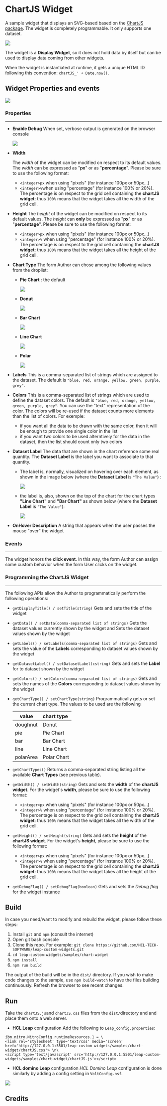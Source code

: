 # ChartJS Widget

A sample widget that displays an SVG-based based on the [ChartJS package](https://www.chartjs.org/https:/).
The widget is completely programmable. It only supports one dataset.

![](assets/20240422_185328_image.png)

The widget is a **Display Widget**, so it does not hold data by itself but can be used to display data coming from other widgets.

When the widget is instantiated at runtime, it gets a unique HTML ID following this convention: `chartJS_' + Date.now()`.

## Widget Properties and events

![](assets/20240424_095107_image.png)

### Properties

---

* **Enable Debug**
  When set, verbose output is generated on the browser console

  ![](assets/20240423_181436_image.png)
* **Width**

  The *width* of the widget can be modified on respect to its default values. The *width* can be expressed as "**px**" or as "**percentage**". Please be sure to use the following format:

  * `<integer>px` when using "pixels" (for instance 100px or 50px...)
  * `<integer>%`when using "percentage" (for instance 100% or 20%). The percentage is on respect to the grid cell containing the **chartJS widget**: thus `100%` means that the widget takes all the width of the grid cell.
* **Height**
  The *height* of the widget can be modified on respect to its default values. The *height* can **only** be expressed as "**px**" or as "**percentage**". Please be sure to use the following format:

  * `<integer>px` when using "pixels" (for instance 100px or 50px...)
  * `<integer>%` when using "percentage" (for instance 100% or 20%). The percentage is on respect to the grid cell containing the **chartJS widget**: thus `100%` means that the widget takes all the height of the grid cell.
* **Chart Type**
  The form Author can chose among the following values from the droplist:

  * **Pie Chart** : the default

    ![](assets/20240423_182619_image.png)
  * **Donut**

    ![](assets/20240423_182706_image.png)
  * **Bar Chart**

    ![](assets/20240423_182747_image.png)
  * **Line Chart**

    ![](assets/20240424_095302_image.png)
  * **Polar**

    ![](assets/20240423_182916_image.png)
* **Labels**
  This is a comma-separated list of strings which are assigned to the dataset.
  The default is `"blue, red, orange, yellow, green, purple, grey"`.
* **Colors**
  This is a comma-separated list of strings which are used to define the dataset colors.
  The default is `"blue, red, orange, yellow, green, purple, grey"`. You can use the "text" representation of the color.
  The colors will be re-used if the dataset counts more elements than the list of colors. For exemple:

  * if you want all the data to be drawn with the same color, then it will be enough to provide one single color in the list
  * if you want two colors to be used alterntively for the data in the dataset, then the list should count only two colors
* **Dataset Label**
  The data that are shown in the chart reference some real quantity. The **Dataset Label** is the label you want to associate to that quantity.

  * The label is, normally, visualized on hovering over each element, as shown in the image below (where the **Dataset Label** is `"The Value"`) :

    ![](assets/20240423_184937_image.png)
  * the label is, also, shown on the top of the chart for the chart types **"Line Chart"** and **"Bar Chart"** as shown below (where the **Dataset Label** is `"The Value"`):

    ![](assets/20240424_112954_image.png)
* **OnHover Description**
  A string that appears when the user passes the mouse "over" the widget

### Events

---

The widget honors the **click event**. In this way, the form Author can assign some custom behavior when the form User clicks on the widget.

### Programming the ChartJS Widget

---

The following APIs allow the Author to programmatically perform the following operations:

- `getDisplayTitle() / setTitle(string)`
  Gets and sets the title of the widget
- `getData() / setData(comma-separated list of strings)`
  Gets the dataset values currently shown by the widget and Sets the dataset values shown by the widget
- `getLabels() / setLabels(comma-separated list of strings)`
  Gets and sets the value of the **Labels** corresponding to dataset values shown by the widget
- `getDatasetLabel() / setDatasetLabel(cstring)`
  Gets and sets the **Label** for to dataset shown by the widget
- `getColors() / setColors(comma-separated list of strings)`
  Gets and sets the names of the **Colors** corresponding to dataset values shown by the widget
- `getChartType() / setChartType(string)`
  Programmatically gets or set the current chart type. The values to be used are the following


  | value     | chart type  |
  | ----------- | :------------ |
  | doughnut  | Donut       |
  | pie       | Pie Chart   |
  | bar       | Bar Chart   |
  | line      | Line Chart  |
  | polarArea | Polar Chart |
- `getChartTypes()`
  Returns a comma-separated string listing all the available **Chart Types** (see previous table).
- `getWidth() / setWidth(string)`
  Gets and sets the **width** of the **chartJS widget**. For the widget's **width**, please be sure to use the following format:

  - `<integer>px` when using "pixels" (for instance 100px or 50px...)
  - `<integer>%`  when using "percentage" (for instance 100% or 20%). The percentage is on respect to the grid cell containing the **chartJS widget**: thus `100%` means that the widget takes all the width of the grid cell.
- `getHeight() / setHeight(string)`
  Gets and sets the **height** of the **chartJS widget**. For the widget's **height**, please be sure to use the following format:

  - `<integer>px` when using "pixels" (for instance 100px or 50px...)
  - `<integer>%`  when using "percentage" (for instance 100% or 20%). The percentage is on respect to the grid cell containing the **chartJS widget**: thus `100%` means that the widget takes all the height of the grid cell.
- `getDebugFlag() / setDebugFlag(boolean)`
  Gets and sets the *Debug flag* for the widget instance

## Build

In case you need/want to modify and rebuild the widget, please follow these steps:

1. Install `git` and `npm`  (consult the internet)
2. Open git bash console
3. Clone this repo. For example:
   `git clone https://github.com/HCL-TECH-SOFTWARE/leap-custom-widgets.git`
4. `cd leap-custom-widgets/samples/chart-widget`
5. `npm install`
6. `npm run build`

The output of the build will be in the `dist/` directory.
If you wish to make code changes to the sample, use `npm build-watch` to have the files building continuously. Refresh the browser to see recent changes.

## Run

Take the `chartJS.js`and `chartJS.css` files from the `dist/`directory and and place them onto a web server.

- **HCL Leap** configuration
  Add the following to `Leap_config.properties`:

```properties
ibm.nitro.NitroConfig.runtimeResources.1 = \
<link rel='stylesheet' type='text/css' media='screen' href='http://127.0.0.1:5501/leap-custom-widgets/samples/chart-widget/chartJS.css'> \n\
<script type='text/javascript' src='http://127.0.0.1:5501/leap-custom-widgets/samples/chart-widget/chartJS.js'></script>
```

- **HCL domino Leap** configuration
  *HCL Domino Leap* configuration is done similarly by adding a config setting in `VoltConfig.nsf`.

![](assets/20240422_180625_image.png)

## Credits
